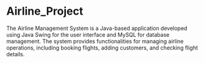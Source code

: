 # Airline_Project
The Airline Management System is a Java-based application developed using Java Swing for the user interface and MySQL for database management. The system provides functionalities for managing airline operations, including booking flights, adding customers, and checking flight details. 
